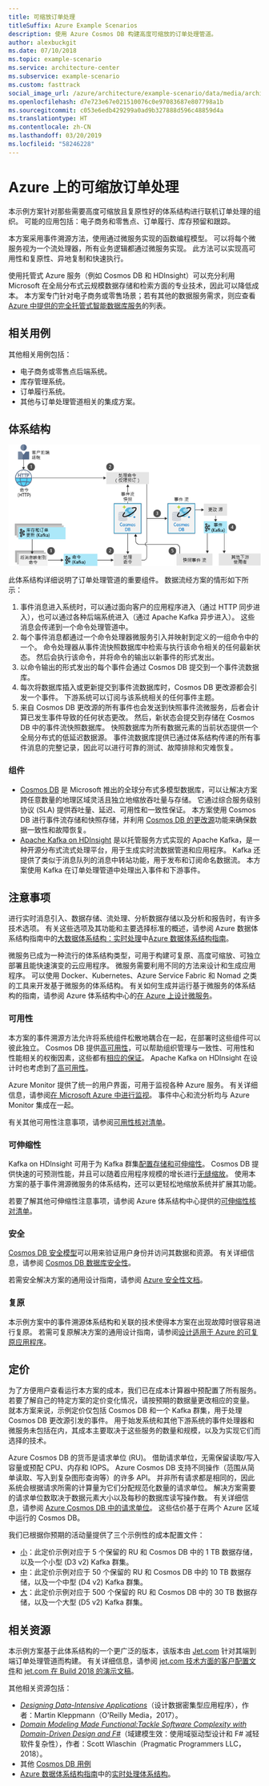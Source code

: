 ```yaml
---
title: 可缩放订单处理
titleSuffix: Azure Example Scenarios
description: 使用 Azure Cosmos DB 构建高度可缩放的订单处理管道。
author: alexbuckgit
ms.date: 07/10/2018
ms.topic: example-scenario
ms.service: architecture-center
ms.subservice: example-scenario
ms.custom: fasttrack
social_image_url: /azure/architecture/example-scenario/data/media/architecture-ecommerce-order-processing.png
ms.openlocfilehash: d7e723e67e021510076c0e97083687e807798a1b
ms.sourcegitcommit: c053e6edb429299a0ad9b327888d596c48859d4a
ms.translationtype: HT
ms.contentlocale: zh-CN
ms.lasthandoff: 03/20/2019
ms.locfileid: "58246228"
---
```

# <a name="scalable-order-processing-on-azure"></a>Azure 上的可缩放订单处理

本示例方案针对那些需要高度可缩放且复原性好的体系结构进行联机订单处理的组织。 可能的应用包括：电子商务和零售点、订单履行、库存预留和跟踪。

本方案采用事件溯源方法，使用通过微服务实现的函数编程模型。 可以将每个微服务视为一个流处理器，所有业务逻辑都通过微服务实现。 此方法可以实现高可用性和复原性、异地复制和快速执行。

使用托管式 Azure 服务（例如 Cosmos DB 和 HDInsight）可以充分利用 Microsoft 在全局分布式云规模数据存储和检索方面的专业技术，因此可以降低成本。 本方案专门针对电子商务或零售场景；若有其他的数据服务需求，则应查看 [Azure 中提供的完全托管式智能数据库服务][product-category]的列表。

## <a name="relevant-use-cases"></a>相关用例

其他相关用例包括：

- 电子商务或零售点后端系统。
- 库存管理系统。
- 订单履行系统。
- 其他与订单处理管道相关的集成方案。

## <a name="architecture"></a>体系结构

![可缩放订单处理管道的示例体系结构][architecture]

此体系结构详细说明了订单处理管道的重要组件。 数据流经方案的情形如下所示：

1. 事件消息进入系统时，可以通过面向客户的应用程序进入（通过 HTTP 同步进入），也可以通过各种后端系统进入（通过 Apache Kafka 异步进入）。 这些消息会传递到一个命令处理管道中。
2. 每个事件消息都通过一个命令处理器微服务引入并映射到定义的一组命令中的一个。 命令处理器从事件流快照数据库中检索与执行该命令相关的任何最新状态。 然后会执行该命令，并将命令的输出以新事件的形式发出。
3. 以命令输出的形式发出的每个事件会通过 Cosmos DB 提交到一个事件流数据库。
4. 每次将数据库插入或更新提交到事件流数据库时，Cosmos DB 更改源都会引发一个事件。 下游系统可以订阅与该系统相关的任何事件主题。
5. 来自 Cosmos DB 更改源的所有事件也会发送到快照事件流微服务，后者会计算已发生事件导致的任何状态更改。 然后，新状态会提交到存储在 Cosmos DB 中的事件流快照数据库。 快照数据库为所有数据元素的当前状态提供一个全局分布式的低延迟数据源。 事件流数据库提供已通过体系结构传递的所有事件消息的完整记录，因此可以进行可靠的测试、故障排除和灾难恢复。

### <a name="components"></a>组件

- [Cosmos DB](/azure/cosmos-db/introduction) 是 Microsoft 推出的全球分布式多模型数据库，可以让解决方案跨任意数量的地理区域灵活且独立地缩放吞吐量与存储。 它通过综合服务级别协议 (SLA) 提供吞吐量、延迟、可用性和一致性保证。 本方案使用 Cosmos DB 进行事件流存储和快照存储，并利用 [Cosmos DB 的更改源][docs-cosmos-db-change-feed]功能来确保数据一致性和故障恢复。
- [Apache Kafka on HDInsight](/azure/hdinsight/kafka/apache-kafka-introduction) 是以托管服务方式实现的 Apache Kafka，是一种开源分布式流式处理平台，用于生成实时流数据管道和应用程序。 Kafka 还提供了类似于消息队列的消息中转站功能，用于发布和订阅命名数据流。 本方案使用 Kafka 在订单处理管道中处理出入事件和下游事件。

## <a name="considerations"></a>注意事项

进行实时消息引入、数据存储、流处理、分析数据存储以及分析和报告时，有许多技术选项。 有关这些选项及其功能和主要选择标准的概述，请参阅 Azure 数据体系结构指南中的[大数据体系结构：实时处理](/azure/architecture/data-guide/technology-choices/real-time-ingestion)中[Azure 数据体系结构指南](/azure/architecture/data-guide)。

微服务已成为一种流行的体系结构类型，可用于构建可复原、高度可缩放、可独立部署且能快速演变的云应用程序。 微服务需要利用不同的方法来设计和生成应用程序。 可以使用 Docker、Kubernetes、Azure Service Fabric 和 Nomad 之类的工具来开发基于微服务的体系结构。 有关如何生成并运行基于微服务的体系结构的指南，请参阅 Azure 体系结构中心的[在 Azure 上设计微服务](/azure/architecture/microservices)。

### <a name="availability"></a>可用性

本方案的事件溯源方法允许将系统组件松散地耦合在一起，在部署时这些组件可以彼此独立。 Cosmos DB 提供[高可用性][docs-cosmos-db-regional-failover]，可以帮助组织管理与一致性、可用性和性能相关的权衡因素，这些都有[相应的保证][docs-cosmos-db-guarantees]。 Apache Kafka on HDInsight 在设计时也考虑到了[高可用性][docs-kafka-high-availability]。

Azure Monitor 提供了统一的用户界面，可用于监视各种 Azure 服务。 有关详细信息，请参阅[在 Microsoft Azure 中进行监视](/azure/monitoring-and-diagnostics/monitoring-overview)。 事件中心和流分析均与 Azure Monitor 集成在一起。

有关其他可用性注意事项，请参阅[可用性核对清单][availability]。

### <a name="scalability"></a>可伸缩性

Kafka on HDInsight 可用于为 Kafka 群集[配置存储和可伸缩性](/azure/hdinsight/kafka/apache-kafka-scalability)。 Cosmos DB 提供快速的可预测性能，并且可以随着应用程序规模的增长进行[无缝缩放](/azure/cosmos-db/partition-data)。
使用本方案的基于事件溯源微服务的体系结构，还可以更轻松地缩放系统并扩展其功能。

若要了解其他可伸缩性注意事项，请参阅 Azure 体系结构中心提供的[可伸缩性核对清单][scalability]。

### <a name="security"></a>安全

[Cosmos DB 安全模型](/azure/cosmos-db/secure-access-to-data)可以用来验证用户身份并访问其数据和资源。 有关详细信息，请参阅 [Cosmos DB 数据库安全性](/azure/cosmos-db/database-security)。

若需安全解决方案的通用设计指南，请参阅 [Azure 安全性文档][security]。

### <a name="resiliency"></a>复原

本示例方案中的事件溯源体系结构和关联的技术使得本方案在出现故障时很容易进行复原。 若需可复原解决方案的通用设计指南，请参阅[设计适用于 Azure 的可复原应用程序][resiliency]。

## <a name="pricing"></a>定价

为了方便用户查看运行本方案的成本，我们已在成本计算器中预配置了所有服务。 若要了解自己的特定方案的定价变化情况，请按预期的数据量更改相应的变量。 就本方案来说，示例定价仅包括 Cosmos DB 和一个 Kafka 群集，用于处理 Cosmos DB 更改源引发的事件。 用于始发系统和其他下游系统的事件处理器和微服务未包括在内，其成本主要取决于这些服务的数量和规模，以及为实现它们而选择的技术。

Azure Cosmos DB 的货币是请求单位 (RU)。 借助请求单位，无需保留读取/写入容量或预配 CPU、内存和 IOPS。 Azure Cosmos DB 支持不同操作（范围从简单读取、写入到复杂图形查询等）的许多 API。 并非所有请求都是相同的，因此系统会根据请求所需的计算量为它们分配规范化数量的请求单位。 解决方案需要的请求单位数取决于数据元素大小以及每秒的数据库读写操作数。 有关详细信息，请参阅 [Azure Cosmos DB 中的请求单位](/azure/cosmos-db/request-units)。 这些估价基于在两个 Azure 区域中运行的 Cosmos DB。

我们已根据你预期的活动量提供了三个示例性的成本配置文件：

- [小][small-pricing]：此定价示例对应于 5 个保留的 RU 和 Cosmos DB 中的 1 TB 数据存储，以及一个小型 (D3 v2) Kafka 群集。
- [中][medium-pricing]：此定价示例对应于 50 个保留的 RU 和 Cosmos DB 中的 10 TB 数据存储，以及一个中型 (D4 v2) Kafka 群集。
- [大][large-pricing]：此定价示例对应于 500 个保留的 RU 和 Cosmos DB 中的 30 TB 数据存储，以及一个大型 (D5 v2) Kafka 群集。

## <a name="related-resources"></a>相关资源

本示例方案基于此体系结构的一个更广泛的版本，该版本由 [Jet.com](https://jet.com) 针对其端到端订单处理管道而构建。 有关详细信息，请参阅 [jet.com 技术方面的客户配置文件][source-document]和 [jet.com 在 Build 2018 的演示文稿][source-presentation]。

其他相关资源包括：

- *[Designing Data-Intensive Applications](https://dataintensive.net)*（设计数据密集型应用程序），作者：Martin Kleppmann（O'Reilly Media，2017）。
- *[Domain Modeling Made Functional:Tackle Software Complexity with Domain-Driven Design and F#](https://pragprog.com/book/swdddf/domain-modeling-made-functional)*（域建模生效：使用域驱动型设计和 F# 减轻软件复杂性），作者：Scott Wlaschin（Pragmatic Programmers LLC，2018）。
- 其他 [Cosmos DB 用例][docs-cosmos-db-use-cases]
- [Azure 数据体系结构指南](/azure/architecture/data-guide)中的[实时处理体系结构](/azure/architecture/data-guide/big-data/real-time-processing)。

<!-- links -->

[architecture]: ./media/architecture-ecommerce-order-processing.png
[product-category]: https://azure.microsoft.com/product-categories/databases/
[source-document]: https://customers.microsoft.com/story/jet-com-powers-innovative-e-commerce-engine-on-azure-in-less-than-12-months
[source-presentation]: https://channel9.msdn.com/events/Build/2018/BRK3602
[small-pricing]: https://azure.com/e/3d43949ffbb945a88cc0a126dc3a0e6e
[medium-pricing]: https://azure.com/e/1f1e7bf2a6ad4f7799581211f4369b9b
[large-pricing]: https://azure.com/e/75207172ece94cf6b5fb354a2252b333
[docs-cosmos-db-change-feed]: /azure/cosmos-db/change-feed
[docs-cosmos-db-regional-failover]: /azure/cosmos-db/regional-failover
[docs-cosmos-db-guarantees]: /azure/cosmos-db/distribute-data-globally#AvailabilityGuarantees
[docs-cosmos-db-use-cases]: /azure/cosmos-db/use-cases
[docs-kafka-high-availability]: /azure/hdinsight/kafka/apache-kafka-high-availability
[docs-event-hubs]: /azure/event-hubs/event-hubs-what-is-event-hubs
[docs-stream-analytics]: /azure/stream-analytics/stream-analytics-introduction
[availability]: /azure/architecture/checklist/availability
[scalability]: /azure/architecture/checklist/scalability
[resiliency]: /azure/architecture/patterns/category/resiliency/
[security]: /azure/security/
